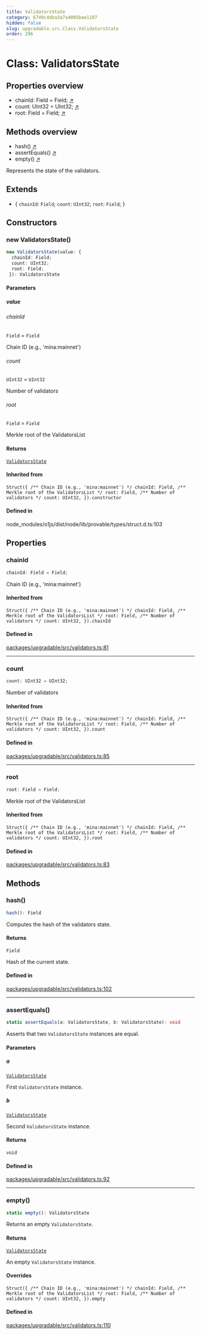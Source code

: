 ```yaml
---
title: ValidatorsState
category: 6749c4dba3a7a4005bae1197
hidden: false
slug: upgradable.src.Class.ValidatorsState
order: 296
---
```


# Class: ValidatorsState

## Properties overview

- chainId:  Field = Field; [↗](#chainid)
- count:  UInt32 = UInt32; [↗](#count)
- root:  Field = Field; [↗](#root)

## Methods overview

- hash() [↗](#hash)
- assertEquals() [↗](#assertequals)
- empty() [↗](#empty)

Represents the state of the validators.

## Extends

- \{
  `chainId`: `Field`;
  `count`: `UInt32`;
  `root`: `Field`;
 \}

## Constructors

### new ValidatorsState()

```ts
new ValidatorsState(value: {
  chainId: Field;
  count: UInt32;
  root: Field;
 }): ValidatorsState
```

#### Parameters

##### value

###### chainId

`Field` = `Field`

Chain ID (e.g., 'mina:mainnet')

###### count

`UInt32` = `UInt32`

Number of validators

###### root

`Field` = `Field`

Merkle root of the ValidatorsList

#### Returns

[`ValidatorsState`](upgradablesrcclassvalidatorsstate)

#### Inherited from

`Struct({
  /** Chain ID (e.g., 'mina:mainnet') */
  chainId: Field,
  /** Merkle root of the ValidatorsList */
  root: Field,
  /** Number of validators */
  count: UInt32,
}).constructor`

#### Defined in

node\_modules/o1js/dist/node/lib/provable/types/struct.d.ts:103

## Properties

### chainId

```ts
chainId: Field = Field;
```

Chain ID (e.g., 'mina:mainnet')

#### Inherited from

`Struct({
  /** Chain ID (e.g., 'mina:mainnet') */
  chainId: Field,
  /** Merkle root of the ValidatorsList */
  root: Field,
  /** Number of validators */
  count: UInt32,
}).chainId`

#### Defined in

[packages/upgradable/src/validators.ts:81](https://github.com/zkcloudworker/minatokens-lib/blob/main/packages/upgradable/src/validators.ts#L81)

***

### count

```ts
count: UInt32 = UInt32;
```

Number of validators

#### Inherited from

`Struct({
  /** Chain ID (e.g., 'mina:mainnet') */
  chainId: Field,
  /** Merkle root of the ValidatorsList */
  root: Field,
  /** Number of validators */
  count: UInt32,
}).count`

#### Defined in

[packages/upgradable/src/validators.ts:85](https://github.com/zkcloudworker/minatokens-lib/blob/main/packages/upgradable/src/validators.ts#L85)

***

### root

```ts
root: Field = Field;
```

Merkle root of the ValidatorsList

#### Inherited from

`Struct({
  /** Chain ID (e.g., 'mina:mainnet') */
  chainId: Field,
  /** Merkle root of the ValidatorsList */
  root: Field,
  /** Number of validators */
  count: UInt32,
}).root`

#### Defined in

[packages/upgradable/src/validators.ts:83](https://github.com/zkcloudworker/minatokens-lib/blob/main/packages/upgradable/src/validators.ts#L83)

## Methods

### hash()

```ts
hash(): Field
```

Computes the hash of the validators state.

#### Returns

`Field`

Hash of the current state.

#### Defined in

[packages/upgradable/src/validators.ts:102](https://github.com/zkcloudworker/minatokens-lib/blob/main/packages/upgradable/src/validators.ts#L102)

***

### assertEquals()

```ts
static assertEquals(a: ValidatorsState, b: ValidatorsState): void
```

Asserts that two `ValidatorsState` instances are equal.

#### Parameters

##### a

[`ValidatorsState`](upgradablesrcclassvalidatorsstate)

First `ValidatorsState` instance.

##### b

[`ValidatorsState`](upgradablesrcclassvalidatorsstate)

Second `ValidatorsState` instance.

#### Returns

`void`

#### Defined in

[packages/upgradable/src/validators.ts:92](https://github.com/zkcloudworker/minatokens-lib/blob/main/packages/upgradable/src/validators.ts#L92)

***

### empty()

```ts
static empty(): ValidatorsState
```

Returns an empty `ValidatorsState`.

#### Returns

[`ValidatorsState`](upgradablesrcclassvalidatorsstate)

An empty `ValidatorsState` instance.

#### Overrides

`Struct({
  /** Chain ID (e.g., 'mina:mainnet') */
  chainId: Field,
  /** Merkle root of the ValidatorsList */
  root: Field,
  /** Number of validators */
  count: UInt32,
}).empty`

#### Defined in

[packages/upgradable/src/validators.ts:110](https://github.com/zkcloudworker/minatokens-lib/blob/main/packages/upgradable/src/validators.ts#L110)
